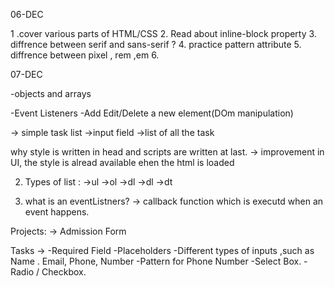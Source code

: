 06-DEC

1 .cover various parts of HTML/CSS
2. Read about inline-block property
3. diffrence between serif and sans-serif ?
4. practice pattern attribute
5. diffrence between pixel  , rem ,em 
6. <!-- HTML is the root tag -->

07-DEC

-objects and arrays

-Event Listeners
-Add Edit/Delete a new element(DOm manipulation)

-> simple task list
->input field
->list of all the task

why style is written in head and scripts are written at last.
-> improvement in UI, the style is alread available ehen the html is loaded

2. Types of list : 
->ul
->ol
->dl
    ->dl
    ->dt

3. what is an eventListners?
  -> callback function which is executd when an event happens.

  

Projects: -> Admission Form

Tasks -> 
      -Required Field
      -Placeholders
      -Different types of inputs ,such as Name . Email, Phone, Number
      -Pattern for Phone Number
      -Select Box.
      -Radio / Checkbox.